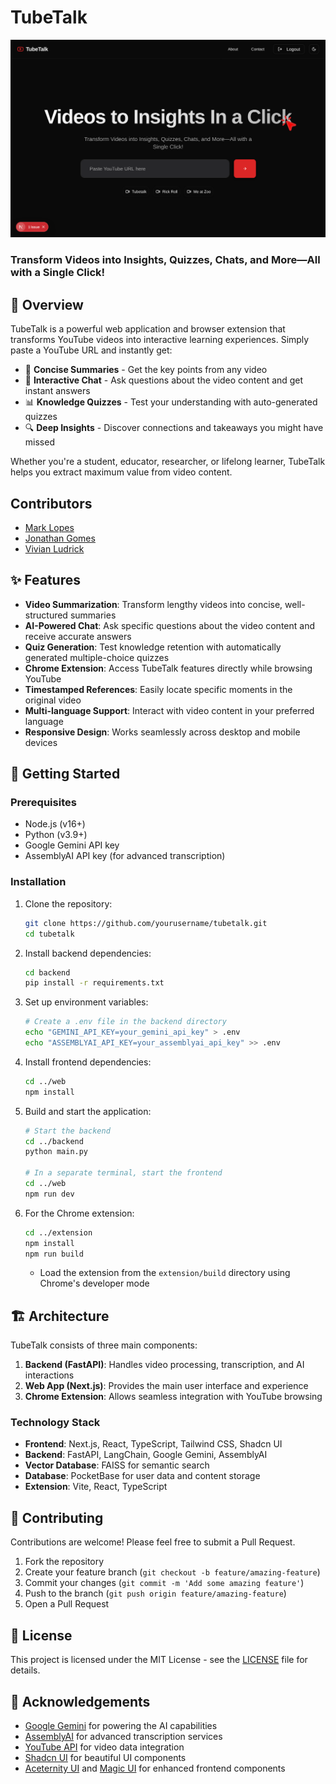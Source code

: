 # TubeTalk

![TubeTalk Landing Page](assets/landing.png)
### Transform Videos into Insights, Quizzes, Chats, and More—All with a Single Click!

## 🌟 Overview

TubeTalk is a powerful web application and browser extension that transforms YouTube videos into interactive learning experiences. Simply paste a YouTube URL and instantly get:

- 📝 **Concise Summaries** - Get the key points from any video
- 💬 **Interactive Chat** - Ask questions about the video content and get instant answers
- 📊 **Knowledge Quizzes** - Test your understanding with auto-generated quizzes
- 🔍 **Deep Insights** - Discover connections and takeaways you might have missed

Whether you're a student, educator, researcher, or lifelong learner, TubeTalk helps you extract maximum value from video content.

## Contributors

- [Mark Lopes](https://github.com/MarkLopes11)
- [Jonathan Gomes](https://github.com/gomesjonathan99)
- [Vivian Ludrick](https://github.com/vivalchemy)

## ✨ Features

- **Video Summarization**: Transform lengthy videos into concise, well-structured summaries
- **AI-Powered Chat**: Ask specific questions about the video content and receive accurate answers
- **Quiz Generation**: Test knowledge retention with automatically generated multiple-choice quizzes
- **Chrome Extension**: Access TubeTalk features directly while browsing YouTube
- **Timestamped References**: Easily locate specific moments in the original video
- **Multi-language Support**: Interact with video content in your preferred language
- **Responsive Design**: Works seamlessly across desktop and mobile devices

## 🚀 Getting Started

### Prerequisites

- Node.js (v16+)
- Python (v3.9+)
- Google Gemini API key
- AssemblyAI API key (for advanced transcription)

### Installation

1. Clone the repository:
   ```bash
   git clone https://github.com/yourusername/tubetalk.git
   cd tubetalk
   ```

2. Install backend dependencies:
   ```bash
   cd backend
   pip install -r requirements.txt
   ```

3. Set up environment variables:
   ```bash
   # Create a .env file in the backend directory
   echo "GEMINI_API_KEY=your_gemini_api_key" > .env
   echo "ASSEMBLYAI_API_KEY=your_assemblyai_api_key" >> .env
   ```

4. Install frontend dependencies:
   ```bash
   cd ../web
   npm install
   ```

5. Build and start the application:
   ```bash
   # Start the backend
   cd ../backend
   python main.py
   
   # In a separate terminal, start the frontend
   cd ../web
   npm run dev
   ```

6. For the Chrome extension:
   ```bash
   cd ../extension
   npm install
   npm run build
   ```
   - Load the extension from the `extension/build` directory using Chrome's developer mode

## 🏗️ Architecture

TubeTalk consists of three main components:

1. **Backend (FastAPI)**: Handles video processing, transcription, and AI interactions
2. **Web App (Next.js)**: Provides the main user interface and experience
3. **Chrome Extension**: Allows seamless integration with YouTube browsing

### Technology Stack

- **Frontend**: Next.js, React, TypeScript, Tailwind CSS, Shadcn UI
- **Backend**: FastAPI, LangChain, Google Gemini, AssemblyAI
- **Vector Database**: FAISS for semantic search
- **Database**: PocketBase for user data and content storage
- **Extension**: Vite, React, TypeScript

## 🤝 Contributing

Contributions are welcome! Please feel free to submit a Pull Request.

1. Fork the repository
2. Create your feature branch (`git checkout -b feature/amazing-feature`)
3. Commit your changes (`git commit -m 'Add some amazing feature'`)
4. Push to the branch (`git push origin feature/amazing-feature`)
5. Open a Pull Request

## 📄 License

This project is licensed under the MIT License - see the [LICENSE](LICENSE) file for details.

## 🙏 Acknowledgements

- [Google Gemini](https://ai.google.dev/) for powering the AI capabilities
- [AssemblyAI](https://www.assemblyai.com/) for advanced transcription services
- [YouTube API](https://developers.google.com/youtube/v3) for video data integration
- [Shadcn UI](https://ui.shadcn.com/) for beautiful UI components
- [Aceternity UI](https://ui.aceternity.com/) and [Magic UI](https://magicui.design/) for enhanced frontend components
